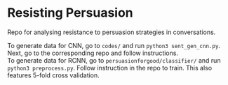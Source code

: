# Resisting Persuasion

Repo for analysing resistance to persuasion strategies in conversations.  


To generate data for CNN, go to `codes/` and run `python3 sent_gen_cnn.py`. Next, go to the corresponding repo and follow instructions.  
To generate data for RCNN, go to `persuasionforgood/classifier/` and run `python3 preprocess.py`. Follow instruction in the repo to train. This also features 5-fold cross validation.  

